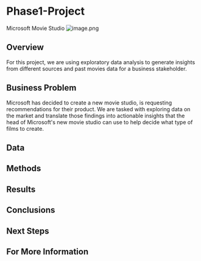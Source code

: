 # Phase1-Project
Microsoft Movie Studio
![image.png](attachment:image.png)


## Overview
For this project, we are using exploratory data analysis to generate insights from different sources and past movies data for a business stakeholder.

## Business Problem
Microsoft has decided to create a new movie studio, is requesting recommendations for their product. We are tasked with exploring data on the market and translate those findings into actionable insights that the head of Microsoft's new movie studio can use to help decide what type of films to create.


## Data



## Methods 


## Results


## Conclusions


## Next Steps


## For More Information
